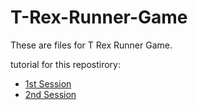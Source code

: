 # T-Rex-Runner-Game
These are files for T Rex Runner Game.

tutorial for this repostirory: 
- [1st Session](https://www.youtube.com/watch?v=IXZvX4O-OCg)
- [2nd Session](https://www.youtube.com/watch?v=c7AfjTyjgBs)

